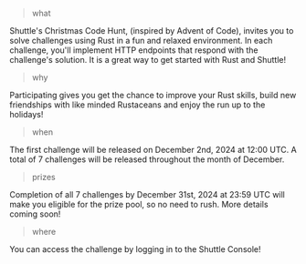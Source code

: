 > what

Shuttle's Christmas Code Hunt, (inspired by Advent of Code), invites you to solve challenges using Rust in a fun and relaxed environment. In each challenge, you'll implement HTTP endpoints that respond with the challenge's solution. It is a great way to get started with Rust and Shuttle!

> why

Participating gives you get the chance to improve your Rust skills, build new friendships with like minded Rustaceans and enjoy the run up to the holidays!

> when

The first challenge will be released on December 2nd, 2024 at 12:00 UTC. A total of 7 challenges will be released throughout the month of December.

> prizes

Completion of all 7 challenges by December 31st, 2024 at 23:59 UTC will make you eligible for the prize pool, so no need to rush. More details coming soon!

> where

You can access the challenge by logging in to the Shuttle Console!

